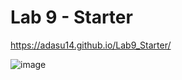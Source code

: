 # Lab 9 - Starter

https://adasu14.github.io/Lab9_Starter/

![image](https://github.com/user-attachments/assets/97a46f5a-295e-4d02-99f2-3c90b7166299)
